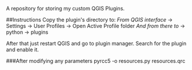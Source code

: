 A repository for storing my custom QGIS Plugins.

##Instructions
Copy the plugin's directory to:
*From QGIS interface* -> Settings -> User Profiles -> Open Active Profile folder
*And from there to* -> python -> plugins

After that just restart QGIS and go to plugin manager.
Search for the plugin and enable it.

###After modifying any parameters
pyrcc5 -o resources.py resources.qrc 
